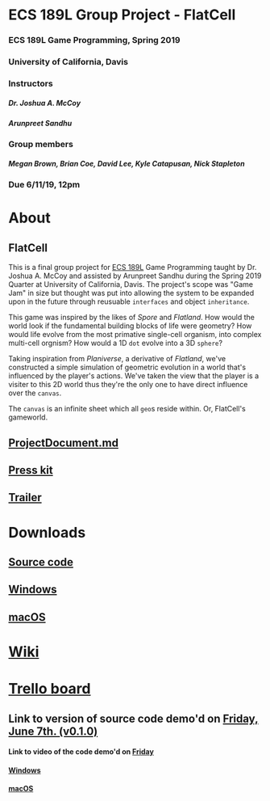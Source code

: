 # ECS 189L Group Project - FlatCell 
### ECS 189L Game Programming, Spring 2019
### University of California, Davis
### Instructors 
##### Dr. Joshua A. McCoy
##### Arunpreet Sandhu
### Group members 
##### Megan Brown, Brian Coe, David Lee, Kyle Catapusan, Nick Stapleton
### Due 6/11/19, 12pm

# About
## FlatCell
This is a final group project for [ECS 189L](https://github.com/dr-jam/ECS189L/) Game Programming taught by Dr. Joshua A. McCoy and
assisted by Arunpreet Sandhu during the Spring 2019 Quarter at University of California, Davis. The project's scope was "Game Jam" 
in size but thought was put into allowing the system to be expanded upon in the future through reusuable `interfaces` and
object `inheritance`. 

This game was inspired by the likes of *Spore* and *Flatland*. How would the world look if the fundamental building blocks of life were
geometry? How would life evolve from the most primative single-cell organism, into complex multi-cell orgnism? How would a 1D `dot`
evolve into a 3D `sphere`?

Taking inspiration from *Planiverse*, a derivative of *Flatland*, we've constructed a simple simulation of geometric evolution in 
a world that's influenced by the player's actions. We've taken the view that the player is a visiter to this 2D world thus they're
the only one to have direct influence over the `canvas`.

The `canvas` is an infinite sheet which all `geo`s reside within. Or, FlatCell's gameworld.

## [ProjectDocument.md](https://github.com/nhstaple/FlatCell/blob/master/ProjectDocument.md)
## [Press kit](https://nhstaple.github.io/FlatCell/)
## [Trailer](https://drive.google.com/file/d/1uV2ZAV5FoKvD1dfD0247UjOSvw1lvcT3/view?usp=sharing)

# Downloads
## [Source code](https://github.com/nhstaple/FlatCell/releases/tag/v1.0.0)
## [Windows](https://github.com/nhstaple/FlatCell/releases/download/v1.0.0/FlatCell.Win.zip)
## [macOS](https://github.com/nhstaple/FlatCell/releases/download/v1.0.0/FlatCell.macOS.app.zip)

# [Wiki](https://github.com/nhstaple/FlatCell/wiki)
# [Trello board](https://github.com/nhstaple/FlatCell/projects/1)
## Link to version of source code demo'd on [Friday, June 7th. (v0.1.0)](https://github.com/nhstaple/FlatCell/releases/tag/v0.1.0)
#### Link to video of the code demo'd on [Friday](https://youtu.be/XjD1UQBSkIQ)
#### [Windows](https://github.com/nhstaple/FlatCell/releases/download/v0.0.7/FlatCell.Win.v0.0.7.zip)
#### [macOS](https://github.com/nhstaple/FlatCell/releases/download/v0.0.7/FlatCell.macOS.v0.0.7.app.zip)
